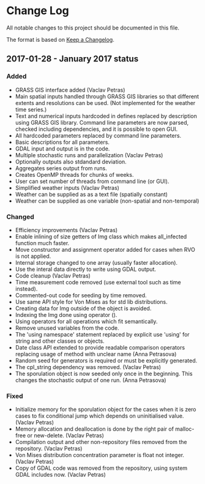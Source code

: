 # Change Log

All notable changes to this project should be documented in this file.

The format is based on [Keep a Changelog](http://keepachangelog.com/).

## 2017-01-28 - January 2017 status

### Added

- GRASS GIS interface added (Vaclav Petras)
 - Main spatial inputs handled through GRASS GIS libraries so that
   different extents and resolutions can be used. (Not implemented for
   the weather time series.)
 - Text and numerical inputs hardcoded in defines replaced by
   description using GRASS GIS library. Command line parameters are now
   parsed, checked including dependencies, and it is possible to open
   GUI.
 - All hardcoded parameters replaced by command line parameters.
 - Basic descriptions for all parameters.
 - GDAL input and output is in the code.
- Multiple stochastic runs and parallelization (Vaclav Petras)
 - Optionally outputs also stdandard deviation.
 - Aggregates series output from runs.
 - Creates OpenMP threads for chunks of weeks.
 - User can set number of threads from command line (or GUI).
- Simplified weather inputs (Vaclav Petras)
 - Weather can be supplied as as a text file (spatially constant)
 - Weather can be supplied as one variable (non-spatial and non-temporal)

### Changed

- Efficiency improvements (Vaclav Petras)
 - Enable inlining of size getters of Img class which makes all_infected
   function much faster.
 - Move constructor and assignment operator added for cases when RVO
   is not applied.
 - Internal storage changed to one array (usually faster allocation).
 - Use the interal data directly to write using GDAL output.
- Code cleanup (Vaclav Petras)
 - Time measurement code removed (use external tool such as time instead).
 - Commented-out code for seeding by time removed.
 - Use same API style for Von Mises as for std lib distributions.
 - Creating data for Img outside of the object is avoided.
 - Indexing the Img done using operator ().
 - Using operators for all operations which fit semantically.
 - Remove unused variables from the code.
 - The 'using namespace' statement replaced by explicit use 'using' for
   string and other classes or objects.
- Date class API extended to provide readable comparison operators
  replacing usage of method with unclear name (Anna Petrasova)
- Random seed for generators is required or must be explicitly generated.
- The cpl_string dependency was removed. (Vaclav Petras)
- The sporulation object is now seeded only once in the beginning.
  This changes the stochastic output of one run. (Anna Petrasova)

### Fixed

- Initialize memory for the sporulation object for the cases when it is
  zero cases to fix conditional jump which depends on uninitialised
  value. (Vaclav Petras)
- Memory allocation and deallocation is done by the right pair of
  malloc-free or new-delete. (Vaclav Petras)
- Compilation output and other non-repository files removed from the
  repository. (Vaclav Petras)
- Von Mises distribution concentration parameter is float not integer.
  (Vaclav Petras)
- Copy of GDAL code was removed from the repository, using system GDAL
  includes now. (Vaclav Petras)
